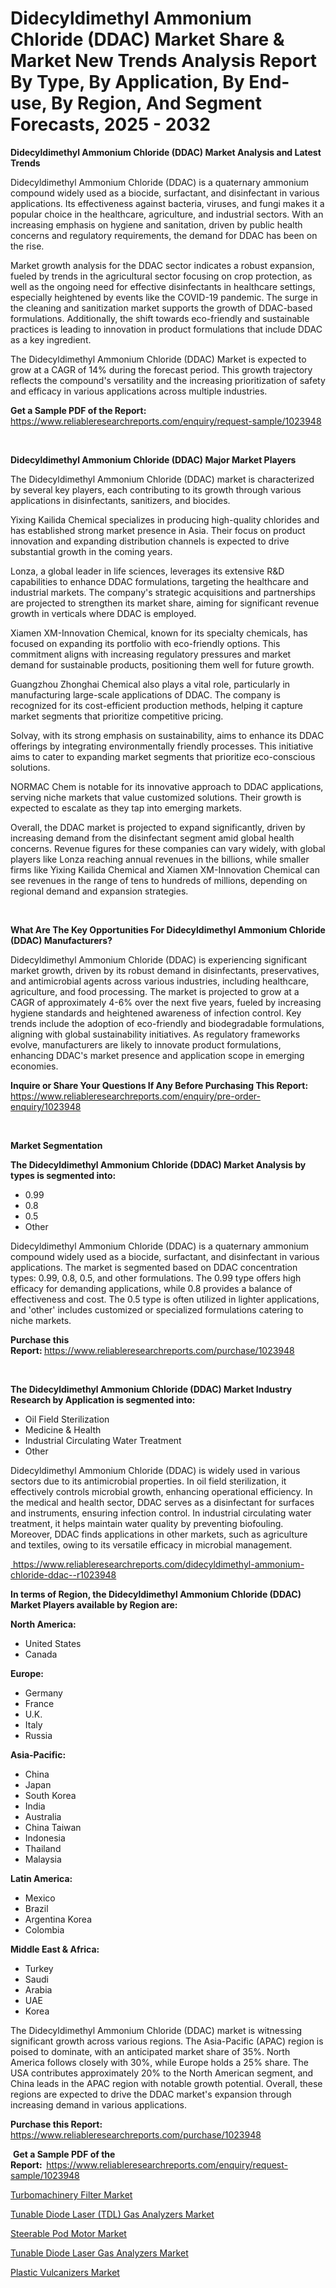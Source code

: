 <p><h1>Didecyldimethyl Ammonium Chloride (DDAC) Market Share & Market New Trends Analysis Report By Type, By Application, By End-use, By Region, And Segment Forecasts, 2025 - 2032</h1></p><p><strong>Didecyldimethyl Ammonium Chloride (DDAC) Market Analysis and Latest Trends</strong></p>
<p><p>Didecyldimethyl Ammonium Chloride (DDAC) is a quaternary ammonium compound widely used as a biocide, surfactant, and disinfectant in various applications. Its effectiveness against bacteria, viruses, and fungi makes it a popular choice in the healthcare, agriculture, and industrial sectors. With an increasing emphasis on hygiene and sanitation, driven by public health concerns and regulatory requirements, the demand for DDAC has been on the rise.</p><p>Market growth analysis for the DDAC sector indicates a robust expansion, fueled by trends in the agricultural sector focusing on crop protection, as well as the ongoing need for effective disinfectants in healthcare settings, especially heightened by events like the COVID-19 pandemic. The surge in the cleaning and sanitization market supports the growth of DDAC-based formulations. Additionally, the shift towards eco-friendly and sustainable practices is leading to innovation in product formulations that include DDAC as a key ingredient.</p><p>The Didecyldimethyl Ammonium Chloride (DDAC) Market is expected to grow at a CAGR of 14% during the forecast period. This growth trajectory reflects the compound's versatility and the increasing prioritization of safety and efficacy in various applications across multiple industries.</p></p>
<p><strong>Get a Sample PDF of the Report:&nbsp;</strong> <a href="https://www.reliableresearchreports.com/enquiry/request-sample/1023948?utm_campaign=16&utm_medium=2&utm_source=Github&utm_content=ia&utm_term=28022025&utm_id=didecyldimethyl-ammonium-chloride-ddac">https://www.reliableresearchreports.com/enquiry/request-sample/1023948</a></p>
<p>&nbsp;</p>
<p><strong>Didecyldimethyl Ammonium Chloride (DDAC) Major Market Players</strong></p>
<p><p>The Didecyldimethyl Ammonium Chloride (DDAC) market is characterized by several key players, each contributing to its growth through various applications in disinfectants, sanitizers, and biocides. </p><p>Yixing Kailida Chemical specializes in producing high-quality chlorides and has established strong market presence in Asia. Their focus on product innovation and expanding distribution channels is expected to drive substantial growth in the coming years.</p><p>Lonza, a global leader in life sciences, leverages its extensive R&D capabilities to enhance DDAC formulations, targeting the healthcare and industrial markets. The company's strategic acquisitions and partnerships are projected to strengthen its market share, aiming for significant revenue growth in verticals where DDAC is employed.</p><p>Xiamen XM-Innovation Chemical, known for its specialty chemicals, has focused on expanding its portfolio with eco-friendly options. This commitment aligns with increasing regulatory pressures and market demand for sustainable products, positioning them well for future growth.</p><p>Guangzhou Zhonghai Chemical also plays a vital role, particularly in manufacturing large-scale applications of DDAC. The company is recognized for its cost-efficient production methods, helping it capture market segments that prioritize competitive pricing.</p><p>Solvay, with its strong emphasis on sustainability, aims to enhance its DDAC offerings by integrating environmentally friendly processes. This initiative aims to cater to expanding market segments that prioritize eco-conscious solutions.</p><p>NORMAC Chem is notable for its innovative approach to DDAC applications, serving niche markets that value customized solutions. Their growth is expected to escalate as they tap into emerging markets.</p><p>Overall, the DDAC market is projected to expand significantly, driven by increasing demand from the disinfectant segment amid global health concerns. Revenue figures for these companies can vary widely, with global players like Lonza reaching annual revenues in the billions, while smaller firms like Yixing Kailida Chemical and Xiamen XM-Innovation Chemical can see revenues in the range of tens to hundreds of millions, depending on regional demand and expansion strategies.</p></p>
<p>&nbsp;</p>
<p><strong>What Are The Key Opportunities For Didecyldimethyl Ammonium Chloride (DDAC) Manufacturers?</strong></p>
<p><p>Didecyldimethyl Ammonium Chloride (DDAC) is experiencing significant market growth, driven by its robust demand in disinfectants, preservatives, and antimicrobial agents across various industries, including healthcare, agriculture, and food processing. The market is projected to grow at a CAGR of approximately 4-6% over the next five years, fueled by increasing hygiene standards and heightened awareness of infection control. Key trends include the adoption of eco-friendly and biodegradable formulations, aligning with global sustainability initiatives. As regulatory frameworks evolve, manufacturers are likely to innovate product formulations, enhancing DDAC's market presence and application scope in emerging economies.</p></p>
<p><strong>Inquire or Share Your Questions If Any Before Purchasing This Report:</strong> <a href="https://www.reliableresearchreports.com/enquiry/pre-order-enquiry/1023948?utm_campaign=16&utm_medium=2&utm_source=Github&utm_content=ia&utm_term=28022025&utm_id=didecyldimethyl-ammonium-chloride-ddac">https://www.reliableresearchreports.com/enquiry/pre-order-enquiry/1023948</a></p>
<p>&nbsp;</p>
<p><strong>Market Segmentation</strong></p>
<p><strong>The Didecyldimethyl Ammonium Chloride (DDAC) Market Analysis by types is segmented into:</strong></p>
<p><ul><li>0.99</li><li>0.8</li><li>0.5</li><li>Other</li></ul></p>
<p><p>Didecyldimethyl Ammonium Chloride (DDAC) is a quaternary ammonium compound widely used as a biocide, surfactant, and disinfectant in various applications. The market is segmented based on DDAC concentration types: 0.99, 0.8, 0.5, and other formulations. The 0.99 type offers high efficacy for demanding applications, while 0.8 provides a balance of effectiveness and cost. The 0.5 type is often utilized in lighter applications, and 'other' includes customized or specialized formulations catering to niche markets.</p></p>
<p><strong>Purchase this Report:&nbsp;</strong><a href="https://www.reliableresearchreports.com/purchase/1023948?utm_campaign=16&utm_medium=2&utm_source=Github&utm_content=ia&utm_term=28022025&utm_id=didecyldimethyl-ammonium-chloride-ddac">https://www.reliableresearchreports.com/purchase/1023948</a></p>
<p>&nbsp;</p>
<p><strong>The Didecyldimethyl Ammonium Chloride (DDAC) Market Industry Research by Application is segmented into:</strong></p>
<p><ul><li>Oil Field Sterilization</li><li>Medicine & Health</li><li>Industrial Circulating Water Treatment</li><li>Other</li></ul></p>
<p><p>Didecyldimethyl Ammonium Chloride (DDAC) is widely used in various sectors due to its antimicrobial properties. In oil field sterilization, it effectively controls microbial growth, enhancing operational efficiency. In the medical and health sector, DDAC serves as a disinfectant for surfaces and instruments, ensuring infection control. In industrial circulating water treatment, it helps maintain water quality by preventing biofouling. Moreover, DDAC finds applications in other markets, such as agriculture and textiles, owing to its versatile efficacy in microbial management.</p></p>
<p><a href="https://www.reliableresearchreports.com/didecyldimethyl-ammonium-chloride-ddac--r1023948?utm_campaign=16&utm_medium=2&utm_source=Github&utm_content=ia&utm_term=28022025&utm_id=didecyldimethyl-ammonium-chloride-ddac">&nbsp;https://www.reliableresearchreports.com/didecyldimethyl-ammonium-chloride-ddac--r1023948</a></p>
<p><strong>In terms of Region, the Didecyldimethyl Ammonium Chloride (DDAC) Market Players available by Region are:</strong></p>
<p>
    <p> <strong> North America: </strong>
        <ul>
            <li>United States</li>
            <li>Canada</li>
        </ul>
        </p> 
    <p> <strong> Europe: </strong>
        <ul>
            <li>Germany</li>
            <li>France</li>
            <li>U.K.</li>
            <li>Italy</li>
            <li>Russia</li>
        </ul>
        </p> 
    <p> <strong> Asia-Pacific: </strong>
        <ul>
            <li>China</li>
            <li>Japan</li>
            <li>South Korea</li>
            <li>India</li>
            <li>Australia</li>
            <li>China Taiwan</li>
            <li>Indonesia</li>
            <li>Thailand</li>
            <li>Malaysia</li>
        </ul>
        </p> 
    <p> <strong> Latin America: </strong>
        <ul>
            <li>Mexico</li>
            <li>Brazil</li>
            <li>Argentina Korea</li>
            <li>Colombia</li>
        </ul>
        </p> 
    <p> <strong> Middle East & Africa: </strong>
        <ul>
            <li>Turkey</li>
            <li>Saudi</li>
            <li>Arabia</li>
            <li>UAE</li>
            <li>Korea</li>
        </ul>
    </p>
    </p>
<p><p>The Didecyldimethyl Ammonium Chloride (DDAC) market is witnessing significant growth across various regions. The Asia-Pacific (APAC) region is poised to dominate, with an anticipated market share of 35%. North America follows closely with 30%, while Europe holds a 25% share. The USA contributes approximately 20% to the North American segment, and China leads in the APAC region with notable growth potential. Overall, these regions are expected to drive the DDAC market's expansion through increasing demand in various applications.</p></p>
<p><strong>Purchase this Report: </strong><a href="https://www.reliableresearchreports.com/purchase/1023948?utm_campaign=16&utm_medium=2&utm_source=Github&utm_content=ia&utm_term=28022025&utm_id=didecyldimethyl-ammonium-chloride-ddac">https://www.reliableresearchreports.com/purchase/1023948</a></p>
<p>&nbsp;<strong>Get a Sample PDF of the Report:&nbsp;&nbsp;</strong><a href="https://www.reliableresearchreports.com/enquiry/request-sample/1023948?utm_campaign=16&utm_medium=2&utm_source=Github&utm_content=ia&utm_term=28022025&utm_id=didecyldimethyl-ammonium-chloride-ddac">https://www.reliableresearchreports.com/enquiry/request-sample/1023948</a></p>
<p><strong></strong></p>
<p><p><a href="https://github.com/tafuaraasswn/Market-Research-Report-List-1/blob/main/turbomachinery-filter-market.md?utm_campaign=16&utm_medium=2&utm_source=Github&utm_content=ia&utm_term=28022025&utm_id=didecyldimethyl-ammonium-chloride-ddac">Turbomachinery Filter Market</a></p><p><a href="https://github.com/anesimazikpd/Market-Research-Report-List-1/blob/main/tunable-diode-laser-tdl-gas-analyzers-market.md?utm_campaign=16&utm_medium=2&utm_source=Github&utm_content=ia&utm_term=28022025&utm_id=didecyldimethyl-ammonium-chloride-ddac">Tunable Diode Laser (TDL) Gas Analyzers Market</a></p><p><a href="https://github.com/muhjanaidu/Market-Research-Report-List-1/blob/main/steerable-pod-motor-market.md?utm_campaign=16&utm_medium=2&utm_source=Github&utm_content=ia&utm_term=28022025&utm_id=didecyldimethyl-ammonium-chloride-ddac">Steerable Pod Motor Market</a></p><p><a href="https://github.com/welidaeisya/Market-Research-Report-List-1/blob/main/tunable-diode-laser-gas-analyzers-market.md?utm_campaign=16&utm_medium=2&utm_source=Github&utm_content=ia&utm_term=28022025&utm_id=didecyldimethyl-ammonium-chloride-ddac">Tunable Diode Laser Gas Analyzers Market</a></p><p><a href="https://github.com/felishtimoti/Market-Research-Report-List-1/blob/main/plastic-vulcanizers-market.md?utm_campaign=16&utm_medium=2&utm_source=Github&utm_content=ia&utm_term=28022025&utm_id=didecyldimethyl-ammonium-chloride-ddac">Plastic Vulcanizers Market</a></p></p>